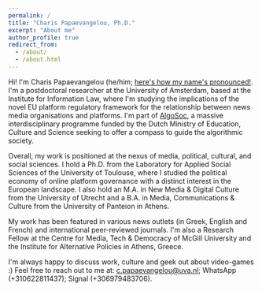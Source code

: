 ```yaml
---
permalink: /
title: "Charis Papaevangelou, Ph.D."
excerpt: "About me"
author_profile: true
redirect_from: 
  - /about/
  - /about.html
---
```


Hi! I'm Charis Papaevangelou (he/him; [here's how my name's pronounced!](https://www.name-coach.com/charis-papaevangelou). I'm a postdoctoral researcher at the University of Amsterdam, based at the Institute for Information Law, where I'm studying the implications of the novel EU platform regulatory framework for the relationship between news media organisations and platforms. I'm part of [AlgoSoc](https://algosoc.org), a massive interdisciplinary programme funded by the Dutch Ministry of Education, Culture and Science seeking to offer a compass to guide the algorithmic society.

Overall, my work is positioned at the nexus of media, political, cultural, and social sciences. I hold a Ph.D. from the Laboratory for Applied Social Sciences of the University of Toulouse, where I studied the political economy of online platform governance with a distinct interest in the European landscape. I also hold an M.A. in New Media & Digital Culture from the University of Utrecht and a B.A. in Media, Communications & Culture from the University of Panteion in Athens.

My work has been featured in various news outlets (in Greek, English and French) and international peer-reviewed journals. I'm also a Research Fellow at the Centre for Media, Tech & Democracy of McGill University and the Institute for Alternative Policies in Athens, Greece.

I'm always happy to discuss work, culture and geek out about video-games :) Feel free to reach out to me at: c.papaevangelou@uva.nl; WhatsApp (+310622811437); Signal (+306979483706).

